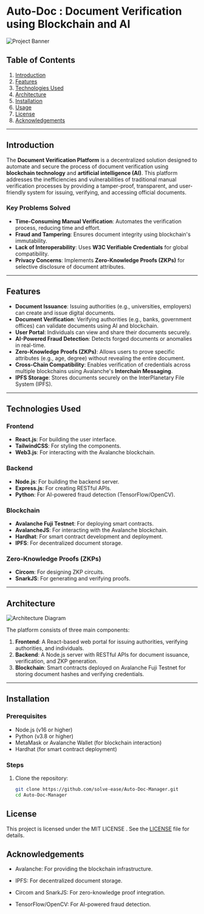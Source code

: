 # Auto-Doc : Document Verification using Blockchain and AI

![Project Banner](https://via.placeholder.com/1200x400.png?text=Document+Verification+Platform) <!-- Add a banner image if available -->

## Table of Contents
1. [Introduction](#introduction)
2. [Features](#features)
3. [Technologies Used](#technologies-used)
4. [Architecture](#architecture)
5. [Installation](#installation)
6. [Usage](#usage)
10. [License](#license)
11. [Acknowledgements](#acknowledgements)

---

## Introduction

The **Document Verification Platform** is a decentralized solution designed to automate and secure the process of document verification using **blockchain technology** and **artificial intelligence (AI)**. This platform addresses the inefficiencies and vulnerabilities of traditional manual verification processes by providing a tamper-proof, transparent, and user-friendly system for issuing, verifying, and accessing official documents.

### Key Problems Solved
- **Time-Consuming Manual Verification**: Automates the verification process, reducing time and effort.
- **Fraud and Tampering**: Ensures document integrity using blockchain's immutability.
- **Lack of Interoperability**: Uses **W3C Verifiable Credentials** for global compatibility.
- **Privacy Concerns**: Implements **Zero-Knowledge Proofs (ZKPs)** for selective disclosure of document attributes.

---

## Features

- **Document Issuance**: Issuing authorities (e.g., universities, employers) can create and issue digital documents.
- **Document Verification**: Verifying authorities (e.g., banks, government offices) can validate documents using AI and blockchain.
- **User Portal**: Individuals can view and share their documents securely.
- **AI-Powered Fraud Detection**: Detects forged documents or anomalies in real-time.
- **Zero-Knowledge Proofs (ZKPs)**: Allows users to prove specific attributes (e.g., age, degree) without revealing the entire document.
- **Cross-Chain Compatibility**: Enables verification of credentials across multiple blockchains using Avalanche's **Interchain Messaging**.
- **IPFS Storage**: Stores documents securely on the InterPlanetary File System (IPFS).

---

## Technologies Used

### Frontend
- **React.js**: For building the user interface.
- **TailwindCSS**: For styling the components.
- **Web3.js**: For interacting with the Avalanche blockchain.

### Backend
- **Node.js**: For building the backend server.
- **Express.js**: For creating RESTful APIs.
- **Python**: For AI-powered fraud detection (TensorFlow/OpenCV).

### Blockchain
- **Avalanche Fuji Testnet**: For deploying smart contracts.
- **AvalancheJS**: For interacting with the Avalanche blockchain.
- **Hardhat**: For smart contract development and deployment.
- **IPFS**: For decentralized document storage.

### Zero-Knowledge Proofs (ZKPs)
- **Circom**: For designing ZKP circuits.
- **SnarkJS**: For generating and verifying proofs.

---

## Architecture

![Architecture Diagram](https://via.placeholder.com/800x400.png?text=Architecture+Diagram) <!-- Add an architecture diagram if available -->

The platform consists of three main components:
1. **Frontend**: A React-based web portal for issuing authorities, verifying authorities, and individuals.
2. **Backend**: A Node.js server with RESTful APIs for document issuance, verification, and ZKP generation.
3. **Blockchain**: Smart contracts deployed on Avalanche Fuji Testnet for storing document hashes and verifying credentials.

---

## Installation

### Prerequisites
- Node.js (v16 or higher)
- Python (v3.8 or higher)
- MetaMask or Avalanche Wallet (for blockchain interaction)
- Hardhat (for smart contract deployment)

### Steps
1. Clone the repository:
   ```bash
   git clone https://github.com/solve-ease/Auto-Doc-Manager.git
   cd Auto-Doc-Manager
    ```


## License

This project is licensed under the MIT LICENSE . See the [LICENSE](https://github.com/solve-ease/Auto-Doc-Manager/blob/main/LICENSE) file for details.

## Acknowledgements

   - Avalanche: For providing the blockchain infrastructure.

   - IPFS: For decentralized document storage.

   - Circom and SnarkJS: For zero-knowledge proof integration.

   - TensorFlow/OpenCV: For AI-powered fraud detection.